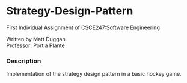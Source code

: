 # Strategy-Design-Pattern
First Individual Assignment of CSCE247:Software Engineering

Written by Matt Duggan<br/>
Professor: Portia Plante

### Description
Implementation of the strategy design pattern in a basic hockey game.
